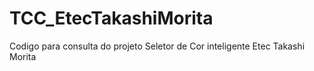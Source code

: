 # TCC_EtecTakashiMorita
Codigo para consulta do projeto Seletor de Cor inteligente Etec Takashi Morita
